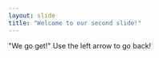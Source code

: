```yaml
---
layout: slide
title: "Welcome to our second slide!"
---
```

"We go get!"
Use the left arrow to go back!
